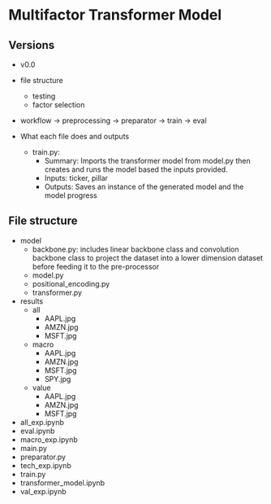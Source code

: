 # Multifactor Transformer Model
## Versions
- v0.0

- file structure
  - testing
  - factor selection
- workflow -> preprocessing -> preparator -> train -> eval
- What each file does and outputs
  - train.py: 
    - Summary: Imports the transformer model from model.py then creates and runs the model based the inputs provided.
    - Inputs: ticker, pillar
    - Outputs: Saves an instance of the generated model and the model progress 

## File structure
* model
  * backbone.py: includes linear backbone class and convolution backbone class to project the dataset into a lower dimension dataset before feeding it to the pre-processor
  * model.py
  * positional_encoding.py
  * transformer.py
* results
  * all
    * AAPL.jpg
    * AMZN.jpg
    * MSFT.jpg
  * macro
    * AAPL.jpg
    * AMZN.jpg
    * MSFT.jpg
    * SPY.jpg
  * value
    * AAPL.jpg
    * AMZN.jpg
    * MSFT.jpg
* all_exp.ipynb
* eval.ipynb
* macro_exp.ipynb
* main.py
* preparator.py
* tech_exp.ipynb
* train.py
* transformer_model.ipynb
* val_exp.ipynb
